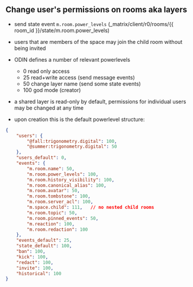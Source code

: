 ## Change user's permissions on rooms aka layers

* send state event `m.room.power_levels`
  (_matrix/client/r0/rooms/{{ room_id }}/state/m.room.power_levels)

* users that are members of the space may join the child room without
  being invited

* ODIN defines a number of relevant powerlevels
  -   0 read only access
  -  25 read+write access (send message events)
  -  50 change layer name (send some state events)
  - 100 god mode (creator)

* a shared layer is read-only by default, permissions for
  individual users may be changed at any time

* upon creation this is the default powerlevel structure:
```json
{
    "users": {
        "@fall:trigonometry.digital": 100,
        "@summer:trigonometry.digital": 50
    },
    "users_default": 0,
    "events": {
        "m.room.name": 50,
        "m.room.power_levels": 100,
        "m.room.history_visibility": 100,
        "m.room.canonical_alias": 100,
        "m.room.avatar": 50,
        "m.room.tombstone": 100,
        "m.room.server_acl": 100,
        "m.space.child": 111,   // no nested child rooms
        "m.room.topic": 50,
        "m.room.pinned_events": 50,
        "m.reaction": 100,
        "m.room.redaction": 100
    },
    "events_default": 25,
    "state_default": 100,
    "ban": 100,
    "kick": 100,
    "redact": 100,
    "invite": 100,
    "historical": 100
}
```
